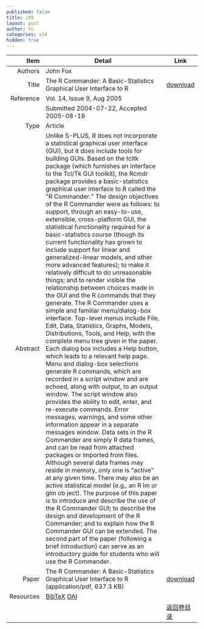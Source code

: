 ```yaml
---
published: false
title: i09
layout: post
author: Yu
categories: v14
hidden: true
---
```


| Item | Detail | Link |
|---:|---|---|
| Authors | John Fox| |
| Title |The R Commander: A Basic-Statistics Graphical User Interface to R | [download](http://www.jstatsoft.org/v14/i09/paper) |
| Reference |Vol. 14, Issue 9, Aug 2005 | |
| | Submitted 2004-07-22, Accepted 2005-08-19| | 
| Type | Article| |
| Abstract | Unlike S-PLUS, R does not incorporate a statistical graphical user interface (GUI), but it does include tools for building GUIs. Based on the tcltk package (which furnishes an interface to the Tcl/Tk GUI toolkit), the Rcmdr package provides a basic-statistics graphical user interface to R called the "R Commander."  The design objectives of the R Commander were as follows: to support, through an easy-to-use, extensible, cross-platform GUI, the statistical functionality required for a basic-statistics course (though its current functionality has grown to include support for linear and generalized-linear models, and other more advanced features); to make it relatively difficult to do unreasonable things; and to render visible the relationship between choices made in the GUI and the R commands that they generate. The R Commander uses a simple and familiar menu/dialog-box interface. Top-level menus include File, Edit, Data, Statistics, Graphs, Models, Distributions, Tools, and Help, with the complete menu tree given in the paper. Each dialog box includes a Help button, which leads to a relevant help page. Menu and dialog-box selections generate R commands, which are recorded in a script window and are echoed, along with output, to an output window. The script window also provides the ability to edit, enter, and re-execute commands. Error messages, warnings, and some other information appear in a separate messages window. Data sets in the R Commander are simply R data frames, and can be read from attached packages or imported from files. Although several data frames may reside in memory, only one is "active" at any given time. There may also be an active statistical model (e.g., an R lm or glm ob ject). The purpose of this paper is to introduce and describe the use of the R Commander GUI; to describe the design and development of the R Commander; and to explain how the R Commander GUI can be extended. The second part of the paper (following a brief introduction) can serve as an introductory guide for students who will use the R Commander.| |
| Paper | The R Commander: A Basic-Statistics Graphical User Interface to R  (application/pdf, 637.3 KB)| [download](http://www.jstatsoft.org/v14/i09/paper) |
| Resources | [BibTeX](http://www.jstatsoft.org/v14/i09/bibtex) [OAI](http://www.jstatsoft.org/oai?verb=GetRecord&identifier=oai.jstatsoft/v14/i09&prefix=oai_dc)| |
| |  | [返回卷目录]({{site.baseurl}}/volume/v14.html) |